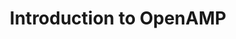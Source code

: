 ---
categories:
- bkk19
description: Open Asymmetric Multi-Processing (OpenAMP) provides an open source framework
  that allows operating systems to interact within a broad range of complex homogeneous
  and heterogeneous architectures and allows asymmetric multiprocessing applications
  to leverage parallelism offered by the multicore configuration. &nbsp;This session
  will introduce the framework and how to use it.
image:
  featured: 'true'
  path: /assets/images/featured-images/bkk19/BKK19-204.png
session_attendee_num: '33'
session_id: BKK19-204
session_room: Session Room 1 (Lotus 1-2)
session_slot:
  end_time: '2019-04-02 08:55:00'
  start_time: '2019-04-02 08:30:00'
session_speakers:
- speaker_bio: ''
  speaker_company: Xilinx
  speaker_image: /assets/images/speakers/placeholder.jpg
  speaker_location: ''
  speaker_name: Edward Mooring
  speaker_position: Sr. Staff Engineer
  speaker_username: mooring1
session_track: IoT and Embedded
tag: session
tags:
- Linux Kernel
title: Introduction to OpenAMP
---